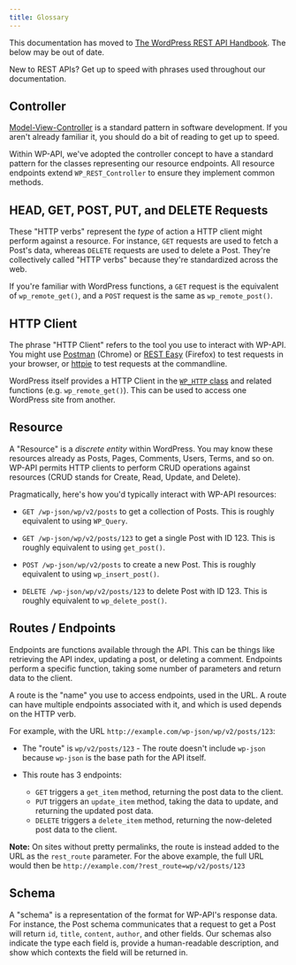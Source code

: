 ```yaml
---
title: Glossary
---
```


<div class="warning">
This documentation has moved to <a href="https://developer.wordpress.org/rest-api/extending-the-rest-api/glossary/">The WordPress REST API Handbook</a>. The below may be out of date.
</div>

New to REST APIs? Get up to speed with phrases used throughout our documentation.

## Controller

[Model-View-Controller][MVC] is a standard pattern in software development. If
you aren't already familiar it, you should do a bit of reading to get up
to speed.

Within WP-API, we've adopted the controller concept to have a standard pattern
for the classes representing our resource endpoints. All resource endpoints
extend `WP_REST_Controller` to ensure they implement common methods.

[MVC]: http://en.wikipedia.org/wiki/Model-view-controller

## HEAD, GET, POST, PUT, and DELETE Requests

These "HTTP verbs" represent the _type_ of action a HTTP client might perform
against a resource. For instance, `GET` requests are used to fetch a Post's
data, whereas `DELETE` requests are used to delete a Post. They're
collectively called "HTTP verbs" because they're standardized across the web.

If you're familiar with WordPress functions, a `GET` request is the equivalent
of `wp_remote_get()`, and a `POST` request is the same as `wp_remote_post()`.

## HTTP Client

The phrase "HTTP Client" refers to the tool you use to interact with WP-API.
You might use [Postman][] (Chrome) or [REST Easy][] (Firefox) to test requests
in your browser, or [httpie][] to test requests at the commandline.

WordPress itself provides a HTTP Client in the [`WP_HTTP` class][WP_HTTP] and
related functions (e.g. `wp_remote_get()`). This can be used to access one
WordPress site from another.

[Postman]: https://chrome.google.com/webstore/detail/postman-rest-client/fdmmgilgnpjigdojojpjoooidkmcomcm?hl=en
[REST Easy]: https://github.com/nathan-osman/REST-Easy
[httpie]: https://github.com/jakubroztocil/httpie
[WP_HTTP]: https://codex.wordpress.org/HTTP_API

## Resource

A "Resource" is a _discrete entity_ within WordPress. You may know these
resources already as Posts, Pages, Comments, Users, Terms, and so on. WP-API
permits HTTP clients to perform CRUD operations against resources (CRUD
stands for Create, Read, Update, and Delete).

Pragmatically, here's how you'd typically interact with WP-API resources:

* `GET /wp-json/wp/v2/posts` to get a collection of Posts. This is roughly
  equivalent to using `WP_Query`.

* `GET /wp-json/wp/v2/posts/123` to get a single Post with ID 123. This is
  roughly equivalent to using `get_post()`.

* `POST /wp-json/wp/v2/posts` to create a new Post. This is roughly equivalent
  to using `wp_insert_post()`.

* `DELETE /wp-json/wp/v2/posts/123` to delete Post with ID 123. This is
  roughly equivalent to `wp_delete_post()`.

## Routes / Endpoints

Endpoints are functions available through the API. This can be things like
retrieving the API index, updating a post, or deleting a comment. Endpoints
perform a specific function, taking some number of parameters and return data
to the client.

A route is the "name" you use to access endpoints, used in the URL. A route
can have multiple endpoints associated with it, and which is used depends on
the HTTP verb.

For example, with the URL `http://example.com/wp-json/wp/v2/posts/123`:

* The "route" is `wp/v2/posts/123` - The route doesn't include `wp-json`
  because `wp-json` is the base path for the API itself.

* This route has 3 endpoints:

  * `GET` triggers a `get_item` method, returning the post data to the client.
  * `PUT` triggers an `update_item` method, taking the data to update, and
    returning the updated post data.
  * `DELETE` triggers a `delete_item` method, returning the now-deleted post
    data to the client.

**Note:** On sites without pretty permalinks, the route is instead added to
the URL as the `rest_route` parameter. For the above example, the full URL
would then be `http://example.com/?rest_route=wp/v2/posts/123`

## Schema

A "schema" is a representation of the format for WP-API's response data. For
instance, the Post schema communicates that a request to get a Post will
return `id`, `title`, `content`, `author`, and other fields. Our schemas also
indicate the type each field is, provide a human-readable description, and
show which contexts the field will be returned in.
